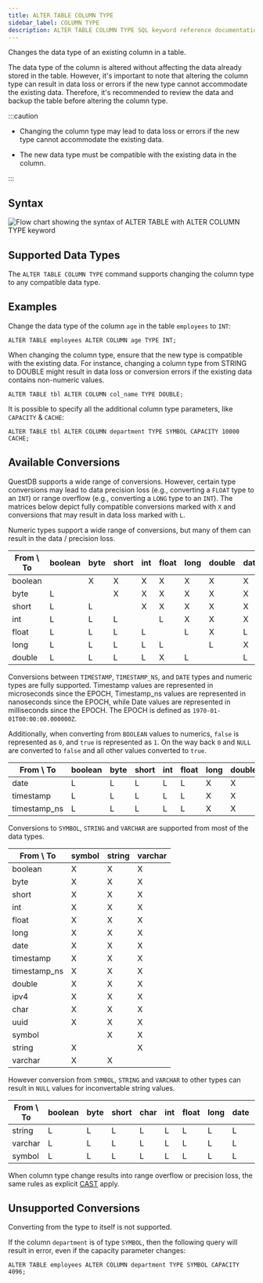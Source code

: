 ```yaml
---
title: ALTER TABLE COLUMN TYPE
sidebar_label: COLUMN TYPE
description: ALTER TABLE COLUMN TYPE SQL keyword reference documentation.
---
```


Changes the data type of an existing column in a table.

The data type of the column is altered without affecting the data already stored
in the table. However, it's important to note that altering the column type can
result in data loss or errors if the new type cannot accommodate the existing
data. Therefore, it's recommended to review the data and backup the table before
altering the column type.

:::caution

- Changing the column type may lead to data loss or errors if the new type
  cannot accommodate the existing data.

- The new data type must be compatible with the existing data in the column.

:::

## Syntax

![Flow chart showing the syntax of ALTER TABLE with ALTER COLUMN TYPE keyword](/images/docs/diagrams/alterColumnType.svg)

## Supported Data Types

The `ALTER TABLE COLUMN TYPE` command supports changing the column type to any
compatible data type.

## Examples

Change the data type of the column `age` in the table `employees` to `INT`:

```questdb-sql
ALTER TABLE employees ALTER COLUMN age TYPE INT;
```

When changing the column type, ensure that the new type is compatible with the
existing data. For instance, changing a column type from STRING to DOUBLE might
result in data loss or conversion errors if the existing data contains
non-numeric values.

```questdb-sql
ALTER TABLE tbl ALTER COLUMN col_name TYPE DOUBLE;
```

It is possible to specify all the additional column type parameters, like
`CAPACITY` & `CACHE`:

```questdb-sql
ALTER TABLE tbl ALTER COLUMN department TYPE SYMBOL CAPACITY 10000 CACHE;
```

## Available Conversions

QuestDB supports a wide range of conversions. However, certain type conversions
may lead to data precision loss (e.g., converting a `FLOAT` type to an `INT`) or
range overflow (e.g., converting a `LONG` type to an `INT`). The matrices below
depict fully compatible conversions marked with `X` and conversions that may
result in data loss marked with `L`.

Numeric types support a wide range of conversions, but many of them can result
in the data / precision loss.

| From \ To | boolean | byte | short | int | float | long | double | date | timestamp | timestamp_ns |
| --------- | ------- | ---- | ----- | --- | ----- | ---- | ------ | ---- | --------- | ------------ |
| boolean   |         | X    | X     | X   | X     | X    | X      | X    | X         | X            |
| byte      | L       |      | X     | X   | X     | X    | X      | X    | X         | X            |
| short     | L       | L    |       | X   | X     | X    | X      | X    | X         | X            |
| int       | L       | L    | L     |     | L     | X    | X      | X    | X         | X            |
| float     | L       | L    | L     | L   |       | L    | X      | L    | L         | L            |
| long      | L       | L    | L     | L   | L     |      | L      | X    | X         | X            |
| double    | L       | L    | L     | L   | X     | L    |        | L    | L         | L            |

Conversions between `TIMESTAMP`, `TIMESTAMP_NS`, and `DATE` types and numeric types are fully
supported. Timestamp values are represented in microseconds since the EPOCH, Timestamp_ns values
are represented in nanoseconds since the EPOCH,
while Date values are represented in milliseconds since the EPOCH. The EPOCH is
defined as `1970-01-01T00:00:00.000000Z`.

Additionally, when converting from `BOOLEAN` values to numerics, `false` is
represented as `0`, and `true` is represented as `1`. On the way back `0` and
`NULL` are converted to `false` and all other values converted to `true`.

| From \ To    | boolean | byte | short | int | float | long | double | date | timestamp | timestamp_ns |
| ------------ | ------- | ---- | ----- | --- | ----- | ---- | ------ | ---- | --------- | ------------ |
| date         | L       | L    | L     | L   | L     | X    | X      |      | X         | X            |
| timestamp    | L       | L    | L     | L   | L     | X    | X      | L    |           |              |
| timestamp_ns | L       | L    | L     | L   | L     | X    | X      | L    | L         |              |

Conversions to `SYMBOL`, `STRING` and `VARCHAR` are supported from most of the
data types.

| From \ To    | symbol | string | varchar |
| ------------ | ------ | ------ | ------- |
| boolean      | X      | X      | X       |
| byte         | X      | X      | X       |
| short        | X      | X      | X       |
| int          | X      | X      | X       |
| float        | X      | X      | X       |
| long         | X      | X      | X       |
| date         | X      | X      | X       |
| timestamp    | X      | X      | X       |
| timestamp_ns | X      | X      | X       |
| double       | X      | X      | X       |
| ipv4         | X      | X      | X       |
| char         | X      | X      | X       |
| uuid         | X      | X      | X       |
| symbol       |        | X      | X       |
| string       | X      |        | X       |
| varchar      | X      | X      |         |

However conversion from `SYMBOL`, `STRING` and `VARCHAR` to other types can
result in `NULL` values for inconvertable string values.

| From \ To | boolean | byte | short | char | int | float | long | date | timestamp | timestamp_ns | double | uuid |
| --------- | ------- | ---- | ----- | ---- | --- | ----- | ---- | ---- | --------- | ------------ | ------ | ---- |
| string    | L       | L    | L     | L    | L   | L     | L    | L    | L         | L            | L      | L    |
| varchar   | L       | L    | L     | L    | L   | L     | L    | L    | L         | L            |  L      | L    |
| symbol    | L       | L    | L     | L    | L   | L     | L    | L    | L         | L            |  L      | L    |

When column type change results into range overflow or precision loss, the same
rules as explicit [CAST](/docs/reference/sql/cast/) apply.

## Unsupported Conversions

Converting from the type to itself is not supported.

If the column `department` is of type `SYMBOL`, then the following query will
result in error, even if the capacity parameter changes:

```questdb-sql
ALTER TABLE employees ALTER COLUMN department TYPE SYMBOL CAPACITY 4096;
```
